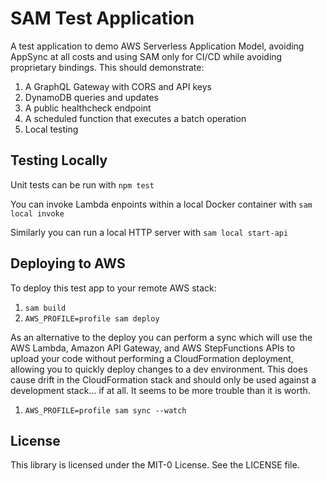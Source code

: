 # SAM Test Application

A test application to demo AWS Serverless Application Model, avoiding AppSync at all costs 
and using SAM only for CI/CD while avoiding proprietary bindings. This should demonstrate: 
1. A GraphQL Gateway with CORS and API keys
1. DynamoDB queries and updates
1. A public healthcheck endpoint
1. A scheduled function that executes a batch operation
1. Local testing


## Testing Locally

Unit tests can be run with `npm test`

You can invoke Lambda enpoints within a local Docker container with `sam local invoke`

Similarly you can run a local HTTP server with `sam local start-api`


## Deploying to AWS

To deploy this test app to your remote AWS stack:
1. `sam build`
1. `AWS_PROFILE=profile sam deploy`

As an alternative to the deploy you can perform a sync which will use the AWS Lambda, 
Amazon API Gateway, and AWS StepFunctions APIs to upload your code without performing 
a CloudFormation deployment, allowing you to quickly deploy changes to a dev environment.
This does cause drift in the CloudFormation stack and should only be used against 
a development stack... if at all. It seems to be more trouble than it is worth.
1. `AWS_PROFILE=profile sam sync --watch`


## License

This library is licensed under the MIT-0 License. See the LICENSE file.
